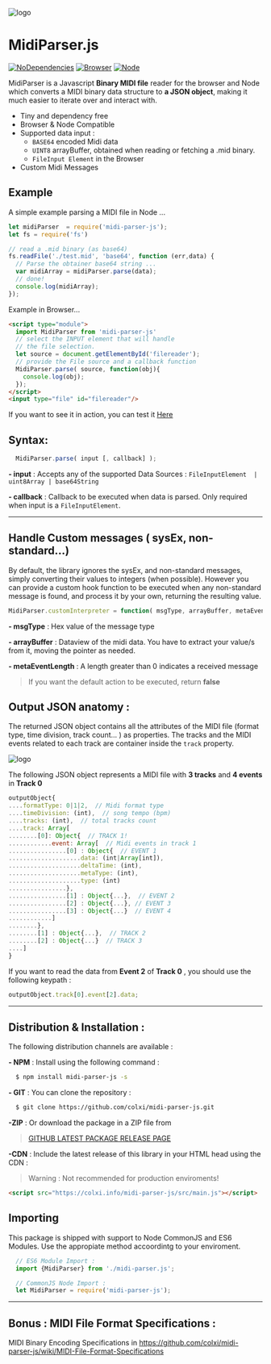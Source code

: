 ![logo](https://colxi.info/midi-parser-js/docs/logo.png)

# MidiParser.js 
[![NoDependencies](https://img.shields.io/badge/dependencies-none-green.svg)](https://github.com/colxi/midi-parser-js)
[![Browser](https://img.shields.io/badge/browser-compatible-blue.svg)](https://github.com/colxi/midi-parser-js)
[![Node](https://img.shields.io/badge/node-compatible-brightgreen.svg)](https://www.npmjs.com/package/midi-parser-js)

MidiParser is a Javascript **Binary MIDI file** reader for the browser and Node which converts a MIDI binary data structure to **a JSON object**, making it much easier to iterate over and interact with.

- Tiny and dependency free
- Browser & Node Compatible
- Supported data input : 
  -  ```BASE64``` encoded Midi data
  - ```UINT8``` arrayBuffer, obtained when reading or fetching a   .mid binary. 
  - ```FileInput Element``` in the Browser 
- Custom Midi Messages



## Example

A simple example parsing a MIDI file in Node ...
```javascript
let midiParser  = require('midi-parser-js');
let fs = require('fs')

// read a .mid binary (as base64)
fs.readFile('./test.mid', 'base64', function (err,data) {
  // Parse the obtainer base64 string ...
  var midiArray = midiParser.parse(data);
  // done!
  console.log(midiArray);
});
```

Example in Browser...
```html
<script type="module">
  import MidiParser from 'midi-parser-js'
  // select the INPUT element that will handle
  // the file selection.
  let source = document.getElementById('filereader');
  // provide the File source and a callback function
  MidiParser.parse( source, function(obj){
    console.log(obj);
  });
</script>
<input type="file" id="filereader"/>
```
If you want to see it in action, you can test it [Here](https://colxi.info/midi-parser-js/test/test-es6-import.html)

## Syntax:


```javascript
  MidiParser.parse( input [, callback] );
```
**- input** : Accepts any of the supported Data Sources : `FileInputElement  | uint8Array | base64String`

**- callback** : Callback to be executed when data is parsed. Only required when input is a `FileInputElement`. 
 


---

## Handle Custom messages ( sysEx, non-standard...)

By default, the library ignores the sysEx, and non-standard messages, simply converting their values to integers (when possible).
However you can provide a custom hook function to be executed when any non-standard message is found, and process it by your own, returning the resulting value.


```javascript 
MidiParser.customInterpreter = function( msgType, arrayBuffer, metaEventLength){  /* your code */ }
```

**- msgType** : Hex value of the message type
 
**- arrayBuffer** : Dataview of the midi data. You have to extract your value/s from it, moving the pointer as needed.

**- metaEventLength** : A length greater than 0 indicates a received message

> If you want the default action to be executed, return **false**


## Output JSON anatomy  :

The returned JSON object contains all the attributes of the MIDI file (format type, time division, track count... ) as properties. The tracks and the MIDI events related to each track are container inside the `track` property. 

![logo](https://colxi.info/midi-parser-js/docs/diagram.jpg)


The following JSON object represents a MIDI file with **3 tracks** and **4 events** in **Track 0**

```javascript
outputObject{
....formatType: 0|1|2,  // Midi format type
....timeDivision: (int),  // song tempo (bpm)
....tracks: (int),  // total tracks count
....track: Array[
........[0]: Object{  // TRACK 1!
............event: Array[  // Midi events in track 1
................[0] : Object{  // EVENT 1
....................data: (int|Array[int]),
....................deltaTime: (int),
....................metaType: (int),
....................type: (int)
................},
................[1] : Object{...},  // EVENT 2
................[2] : Object{...}, // EVENT 3
................[3] : Object{...}  // EVENT 4
............]
........},
........[1] : Object{...},  // TRACK 2
........[2] : Object{...}  // TRACK 3
....]
}
```
If you want to read the data from **Event 2** of **Track 0** , you should use the following keypath :

```javascript
outputObject.track[0].event[2].data;
```
---
 
## Distribution & Installation :

The following distribution channels are available :


**- NPM** : Install using the following command :

```bash
  $ npm install midi-parser-js -s
```

**- GIT** : You can clone the repository  :
```bash
  $ git clone https://github.com/colxi/midi-parser-js.git
```

**-ZIP** : Or download the package in a ZIP file from
> [GITHUB LATEST PACKAGE RELEASE PAGE](https://github.com/colxi/midi-parser-js/releases/latest)


**-CDN** : Include the latest release of this library in your HTML head using the CDN :
> Warning : Not recommended for production enviroments!

```html
<script src="https://colxi.info/midi-parser-js/src/main.js"></script>
```
## Importing
This package is shipped with support to Node CommonJS and ES6 Modules. Use the appropiate method accoordintg to your enviroment.

```javascript
  // ES6 Module Import : 
  import {MidiParser} from './midi-parser.js'; 

  // CommonJS Node Import :
  let MidiParser = require('midi-parser-js');
```

--- 
## Bonus : MIDI File Format Specifications :

MIDI Binary Encoding Specifications in https://github.com/colxi/midi-parser-js/wiki/MIDI-File-Format-Specifications

